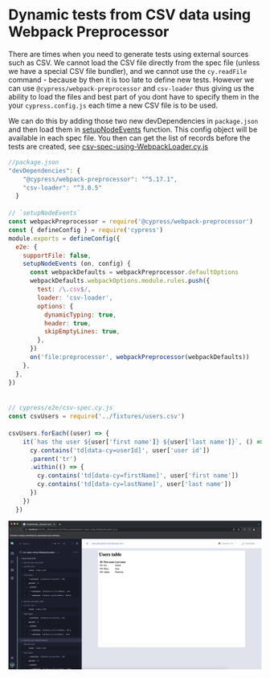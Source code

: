 # Dynamic tests from CSV data using Webpack Preprocessor

There are times when you need to generate tests using external sources such as CSV. We cannot load the CSV file directly from the spec file (unless we have a special CSV file bundler), and we cannot use the `cy.readFile` command - because by then it is too late to define new tests. However we can use `@cypress/webpack-preprocessor` and `csv-loader` thus giving us the ability to load the files and best part of you dont have to specify them in the your `cypress.config.js` each time a new CSV file is to be used.

We can do this by adding those two new devDependencies in `package.json` and then load them in [setupNodeEvents](cypress.config.js) function. This config object will be available in each spec file. You then can get the list of records before the tests are created, see [csv-spec-using-WebpackLoader.cy.js](./cypress/e2e/csv-spec-using-WebpackLoader.cy.js)

```js
//package.json
"devDependencies": {
    "@cypress/webpack-preprocessor": "^5.17.1",
    "csv-loader": "^3.0.5"
  }

// `setupNodeEvents`
const webpackPreprocessor = require('@cypress/webpack-preprocessor')
const { defineConfig } = require('cypress')
module.exports = defineConfig({
  e2e: {
    supportFile: false,
    setupNodeEvents (on, config) {
      const webpackDefaults = webpackPreprocessor.defaultOptions
      webpackDefaults.webpackOptions.module.rules.push({
        test: /\.csv$/,
        loader: 'csv-loader',
        options: {
          dynamicTyping: true,
          header: true,
          skipEmptyLines: true,
        },
      })
      on('file:preprocessor', webpackPreprocessor(webpackDefaults))
    },
  },
})


// cypress/e2e/csv-spec.cy.js
const csvUsers = require('../fixtures/users.csv')

csvUsers.forEach((user) => {
    it(`has the user ${user['first name']} ${user['last name']}`, () => {
      cy.contains('td[data-cy=userId]', user['user id'])
      .parent('tr')
      .within(() => {
        cy.contains('td[data-cy=firstName]', user['first name'])
        cy.contains('td[data-cy=lastName]', user['last name'])
      })
    })
  })
```

![CSV spec](./images/csv-using-WebpackLoader.png)
